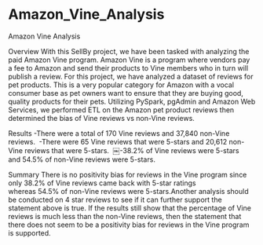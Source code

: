 # Amazon_Vine_Analysis
Amazon Vine Analysis

Overview
With this SellBy project, we have been tasked with analyzing the paid Amazon Vine program. Amazon Vine is a program where vendors pay a fee to Amazon and send their products to Vine members who in turn will publish a review.
For this project, we have analyzed a dataset of reviews for pet products. This is a very popular category for Amazon with a vocal consumer base as pet owners want to ensure that they are buying good, quality products for their pets. Utilizing PySpark, pgAdmin and Amazon Web Services, we performed ETL on the Amazon pet product reviews then determined the bias of Vine reviews vs non-Vine reviews.

Results
-There were a total of 170 Vine reviews and 37,840 non-Vine reviews. 
-There were 65 Vine reviews that were 5-stars and 20,612 non-Vine reviews that were 5-stars. 
￼-38.2% of Vine reviews were 5-stars and 54.5% of non-Vine reviews were 5-stars. 

Summary
There is no positivity bias for reviews in the Vine program since only 38.2% of Vine reviews came back with 5-star ratings whereas 54.5% of non-Vine reviews were 5-stars.Another analysis should be conducted on 4 star reviews to see if it can further support the statement above is true. If the results still show that the percentage of Vine reviews is much less than the non-Vine reviews, then the statement that there does not seem to be a positivity bias for reviews in the Vine program is supported.
